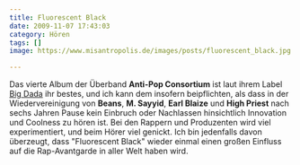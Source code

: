 ```yaml
---
title: Fluorescent Black
date: 2009-11-07 17:43:03
category: Hören
tags: []
image: https://www.misantropolis.de/images/posts/fluorescent_black.jpg

---
```


Das vierte Album der Überband **Anti-Pop Consortium** ist laut ihrem Label [Big Dada](http://www.bigdada.com/release.php?id=1571) ihr bestes, und ich kann dem insofern beipflichten, als dass in der Wiedervereinigung von **Beans**, **M. Sayyid**, **Earl Blaize** und **High Priest** nach sechs Jahren Pause kein Einbruch oder Nachlassen hinsichtlich Innovation und Coolness zu hören ist. Bei den Rappern und Produzenten wird viel experimentiert, und beim Hörer viel genickt. Ich bin jedenfalls davon überzeugt, dass "Fluorescent Black" wieder einmal einen großen Einfluss auf die Rap-Avantgarde in aller Welt haben wird.
